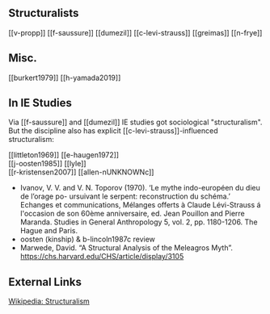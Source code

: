 ## Structuralists
[[v-propp]]
[[f-saussure]]
[[dumezil]]
[[c-levi-strauss]]
[[greimas]]
[[n-frye]]


## Misc.
[[burkert1979]]
[[h-yamada2019]]

## In IE Studies
Via [[f-saussure]] and [[dumezil]] IE studies got sociological "structuralism". But the discipline also has explicit [[c-levi-strauss]]-influenced structuralism:

[[littleton1969]]
[[e-haugen1972]]  
[[j-oosten1985]]
[[lyle]]  
[[r-kristensen2007]]
[[allen-nUNKNOWNc]]




- Ivanov, V. V. and V. N. Toporov (1970). ‘Le mythe indo-européen du dieu de l’orage po- ursuivant le serpent: reconstruction du schéma.’ Echanges et communications, Mélanges offerts à Claude Lévi-Strauss á l'occasion de son 60ème anniversaire, ed. Jean Pouillon and Pierre Maranda. Studies in General Anthropology 5, vol. 2, pp. 1180-1206. The Hague and Paris.
- oosten (kinship) & b-lincoln1987c review
-	Marwede, David.  “A Structural Analysis of the Meleagros Myth”. https://chs.harvard.edu/CHS/article/display/3105


## External Links
[Wikipedia: Structuralism](https://en.wikipedia.org/wiki/Structuralism)